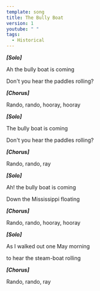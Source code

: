 ```yaml
---
template: song
title: The Bully Boat
version: 1
youtube: " "
tags:
  - Historical
---
```

***\[Solo]***

Ah the bully boat is coming

Don't you hear the paddles rolling?

***\[Chorus]***

Rando, rando, hooray, hooray

***\[Solo]***

The bully boat is coming

Don't you hear the paddles rolling?

***\[Chorus]***

Rando, rando, ray

***\[Solo]***

Ah! the bully boat is coming

Down the Mississippi floating

***\[Chorus]***

Rando, rando, hooray, hooray

***\[Solo]***

As I walked out one May morning

to hear the steam-boat rolling

***\[Chorus]***

Rando, rando, ray